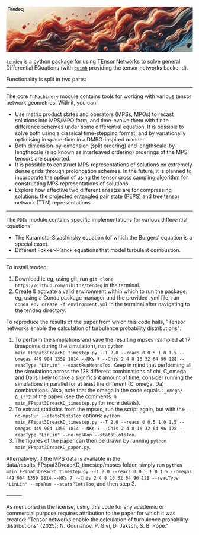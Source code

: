 ![Package Logo](misc/logo-banner.jpg)

[`tendeq`](https://github.com/nikitn2/tendeq) is a python package for using TEnsor Networks to solve general Differential EQuations (with [`quimb`](https://github.com/jcmgray/quimb) providing the tensor networks backend).

Functionality is split in two parts:

---

The core `TnMachinery` module contains tools for working with various tensor network geometries. With it, you can:

- Use matrix product states and operators (MPSs, MPOs) to recast solutions into MPS/MPO form, and time-evolve them with finite difference schemes under some differential equation. It is possible to solve both using a classical time-stepping format, and by variationally optimising in space-time in a DMRG-inspired manner. 
- Both dimension-by-dimension (split ordering) and lengthscale-by-lengthscale (also known as interleaved ordering) orderings of the MPS tensors are supported.
- It is possible to construct MPS representations of solutions on extremely dense grids through prolongation schemes. In the future, it is planned to incorporate the option of using the tensor cross sampling algorithm for constructing MPS representations of solutions.
- Explore how effective two different ansatze are for compressing solutions: the projected entangled pair state (PEPS) and tree tensor network (TTN) representations.

---

The `PDEs` module contains specific implementations for various differential equations:
- The Kuramoto-Sivashinsky equation (of which the Burgers' equation is a special case).
- Different Fokker-Planck equations that model turbulent combustion.

---

To install tendeq:

1. Download it: eg, using git, run `git clone https://github.com/nikitn2/tendeq` in the terminal.
2. Create & activate a valid environment within which to run the package: eg, using a Conda package manager and the provided .yml file, run `conda env create -f environment.yml` in the terminal after navigating to the tendeq directory.

To reproduce the results of the paper from which this code hails, "Tensor networks enable the calculation of turbulence probability distributions":

1. To perform the simulations and save the resulting mpses (sampled at 17 timepoints during the simulation), run `python main_FPspat3DreacKD_timestep.py --T 2.0 --reacs 0 0.5 1.0 1.5 --omegas 449 904 1359 1814 --NKs 7 --Chis 2 4 8 16 32 64 96 128 --reacType "LinLin" --exactRunMeansToo`. Keep in mind that performing all the simulations across the 128 different combinations of chi, C_omega and Da is likely to take a significant amount of time; consider running the simulations in parallel for at least the different (C_omega, Da) combinations. Also, note that the omega in the code equals `C_omega/Δ_l**2` of the paper (see the comments in `main_FPspat3DreacKD_timestep.py` for more details).
2. To extract statistics from the mpses, run the script again, but with the `--no-mpsRun --statsPlotsToo` options: `python main_FPspat3DreacKD_timestep.py --T 2.0 --reacs 0 0.5 1.0 1.5 --omegas 449 904 1359 1814 --NKs 7 --Chis 2 4 8 16 32 64 96 128 --reacType "LinLin" --no-mpsRun --statsPlotsToo`.
3. The figures of the paper can then be drawn by running `python main_FPspat3DreacKD_paper.py`.

Alternatively, if the MPS data is available in the data/results_FPspat3DreacKD_timestep/mpses folder, simply run `python main_FPspat3DreacKD_timestep.py --T 2.0 --reacs 0 0.5 1.0 1.5 --omegas 449 904 1359 1814 --NKs 7 --Chis 2 4 8 16 32 64 96 128 --reacType "LinLin" --mpsRun --statsPlotsToo`, and then step 3. 

––––––

As mentioned in the license, using this code for any academic or commercial purpose requires attribution to the paper for which it was created: "Tensor networks enable the calculation of turbulence probability distributions" (2025); N. Gourianov, P. Givi, D. Jaksch, S. B. Pope."
